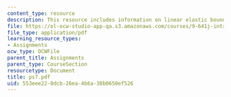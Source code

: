 ```yaml
---
content_type: resource
description: This resource includes information on linear elastic boundary value problems.
file: https://ol-ocw-studio-app-qa.s3.amazonaws.com/courses/9-641j-introduction-to-neural-networks-spring-2005/553eee220dcb26ea4b6a38b0650ef526_ps7.pdf
file_type: application/pdf
learning_resource_types:
- Assignments
ocw_type: OCWFile
parent_title: Assignments
parent_type: CourseSection
resourcetype: Document
title: ps7.pdf
uid: 553eee22-0dcb-26ea-4b6a-38b0650ef526
---
```

